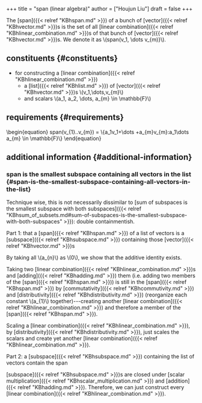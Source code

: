 +++
title = "span (linear algebra)"
author = ["Houjun Liu"]
draft = false
+++

The [span]({{< relref "KBhspan.md" >}}) of a bunch of [vector]({{< relref "KBhvector.md" >}})s is the set of all [linear combination]({{< relref "KBhlinear_combination.md" >}})s of that bunch of [vector]({{< relref "KBhvector.md" >}})s. We denote it as \\(span(v\_1, \dots v\_{m)}\\).


## constituents {#constituents}

-   for constructing a [linear combination]({{< relref "KBhlinear_combination.md" >}})
    -   a [list]({{< relref "KBhlist.md" >}}) of [vector]({{< relref "KBhvector.md" >}})s \\(v\_1,\dots,v\_{m}\\)
    -   and scalars \\(a\_1, a\_2, \dots, a\_{m} \in \mathbb{F}\\)


## requirements {#requirements}

\begin{equation}
span(v\_{1}..v\_{m}) = \\{a\_1v\_1+\dots +a\_{m}v\_{m}:a\_1\dots a\_{m} \in \mathbb{F}\\}
\end{equation}


## additional information {#additional-information}


### span is the smallest subspace containing all vectors in the list {#span-is-the-smallest-subspace-containing-all-vectors-in-the-list}

Technique wise, this is not necessarily dissimilar to [sum of subspaces is the smallest subspace with both subspaces]({{< relref "KBhsum_of_subsets.md#sum-of-subspaces-is-the-smallest-subspace-with-both-subspaces" >}}): double containmentish.

Part 1: that a [span]({{< relref "KBhspan.md" >}}) of a list of vectors is a [subspace]({{< relref "KBhsubspace.md" >}}) containing those [vector]({{< relref "KBhvector.md" >}})s

By taking all \\(a\_{n}\\) as \\(0\\), we show that the additive identity exists.

Taking two [linear combination]({{< relref "KBhlinear_combination.md" >}})s and [adding]({{< relref "KBhadding.md" >}}) them (i.e. adding two members of the [span]({{< relref "KBhspan.md" >}})) is still in the [span]({{< relref "KBhspan.md" >}}) by [commutativity]({{< relref "KBhcommutivity.md" >}}) and [distributivity]({{< relref "KBhdistributivity.md" >}}) (reorganize each constant \\(a\_{1}\\) together)---creating another [linear combination]({{< relref "KBhlinear_combination.md" >}}) and therefore a member of the [span]({{< relref "KBhspan.md" >}}).

Scaling a [linear combination]({{< relref "KBhlinear_combination.md" >}}), by [distributivity]({{< relref "KBhdistributivity.md" >}}), just scales the scalars and create yet another [linear combination]({{< relref "KBhlinear_combination.md" >}}).

Part 2: a [subspace]({{< relref "KBhsubspace.md" >}}) containing the list of vectors contain the span

[subspace]({{< relref "KBhsubspace.md" >}})s are closed under [scalar multiplication]({{< relref "KBhscalar_multiplication.md" >}}) and [addition]({{< relref "KBhadding.md" >}}). Therefore, we can just construct every [linear combination]({{< relref "KBhlinear_combination.md" >}}).